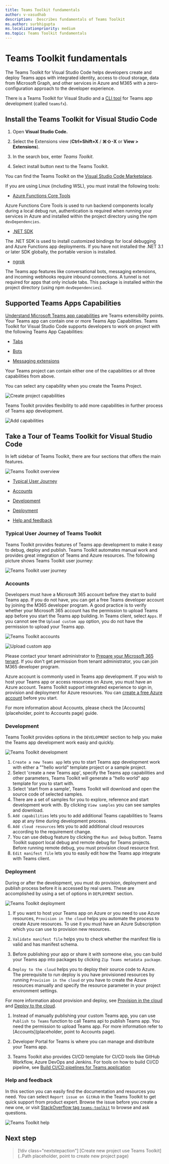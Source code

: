 ```yaml
---
title: Teams Toolkit fundamentals
author: v-vasudhab
description:  Describes fundamentals of Teams Toolkit
ms.author: surbhigupta
ms.localizationpriority: medium
ms.topic: Teams Toolkit fundamentals
---
```


# Teams Toolkit fundamentals

The Teams Toolkit for Visual Studio Code helps developers create and deploy Teams apps with integrated identity, access to cloud storage, data from Microsoft Graph, and other services in Azure and M365 with a zero-configuration approach to the developer experience.  

There is a Teams Toolkit for Visual Studio and a [CLI tool](https://github.com/OfficeDev/TeamsFx/blob/dev/docs/cli/user-manual.md) for Teams app development (called `teamsfx`).

## Install the Teams Toolkit for Visual Studio Code

1. Open **Visual Studio Code.**

1. Select the Extensions view (**Ctrl+Shift+X** / **⌘⇧-X** or **View > Extensions**).

1. In the search box, enter _Teams Toolkit_.

1. Select install button next to the Teams Toolkit.

You can find the Teams Toolkit on the [Visual Studio Code Marketplace](https://marketplace.visualstudio.com/items?itemName=TeamsDevApp.ms-teams-vscode-extension).

If you are using Linux (including WSL), you must install the following tools:

- [Azure Functions Core Tools](/azure/azure-functions/functions-run-local)

Azure Functions Core Tools is used to run backend components locally during a local debug run, authentication is required when running your services in Azure and installed within the project directory using the npm `devDependencies`.

- [.NET SDK](/dotnet/core/install/)

The .NET SDK is used to install customized bindings for local debugging and Azure Functions app deployments. If you have not installed the .NET 3.1 or later SDK globally, the portable version is installed.

- [ngrok](https://ngrok.com/download)

The Teams app features like conversational bots, messaging extensions, and incoming webhooks require inbound connections. A tunnel is not required for apps that only include tabs. This package is installed within the project directory (using npm `devDependencies`).

## Supported Teams Apps Capabilities

[Understand Microsoft Teams app capabilities](../concepts/capabilities-overview.md) are Teams extensibility points. Your Teams app can contain one or more Teams App Capabilities. Teams Toolkit for Visual Studio Code supports developers to work on project with the following Teams App Capabilities:

* [Tabs](../tabs/what-are-tabs.md#microsoft-teams-tabs)

* [Bots](../bots/what-are-bots.md#bots-in-microsoft-teams)

* [Messaging extensions](../messaging-extensions/what-are-messaging-extensions.md#messaging-extensions)

Your Teams project can contain either one of the capabilities or all three capabilities from above.

You can select any capability when you create the Teams Project.

![Create project capabilities](~/assets/images/tools-and-sdks/debug-using-teams-toolkit.png)

Teams Toolkit provides flexibility to add more capabilities in further process of Teams app development.

![Add capabilities](~/assets/images/tools-and-sdks/add-capabilities.png)

## Take a Tour of Teams Toolkit for Visual Studio Code

In left sidebar of Teams Toolkit, there are four sections that offers the main features.

![Teams Toolkit overview](~/assets/images/tools-and-sdks/Teams-Toolkit-Overview.png)

- [Typical User Journey](#typical-user-journey-of-teams-toolkit)

- [Accounts](#accounts)

- [Development](#development)

- [Deployment](#deployment)

- [Help and feedback](#help-and-feedback)

### Typical User Journey of Teams Toolkit

Teams Toolkit provides features of Teams app development to make it easy to debug, deploy and publish. Teams Toolkit automates manual work and provides great integration of Teams and Azure resources. The following picture shows Teams Toolkit user journey:

![Teams Toolkit user journey](~/assets/images/tools-and-sdks/teams-toolkit-user-journey.png)

### Accounts

Developers must have a Microsoft 365 account before they start to build Teams app. If you do not have, you can get a free Teams developer account by joining the M365 developer program. A good practice is to verify whether your Microsoft 365 account has the permission to upload Teams app before you start the Teams app building. In Teams client, select `Apps`. If you cannot see the `Upload custom app` option, you do not have the permission to upload your Teams app.

![Teams Toolkit accounts](~/assets/images/tools-and-sdks/Teams-Toolkit-Accounts.png)

![Upload custom app](~/assets/images/tools-and-sdks/upload-custom-app-closeup.png)

Please contact your tenant administrator to [Prepare your Microsoft 365 tenant](../concepts/build-and-test/prepare-your-o365-tenant.md). If you don't get permission from tenant administrator, you can join M365 developer program.

Azure account is commonly used in Teams app development. If you wish to host your Teams app or access resources on Azure, you must have an Azure account. Teams Toolkit support integrated experience to sign in, provision and deployment for Azure resources. You can [create a free Azure account](https://azure.microsoft.com/free/) before you start.

For more information about Accounts, please check the [Accounts](placeholder, point to Accounts page) guide.

### Development

Teams Toolkit provides options in the `DEVELOPMENT` section to help you make the Teams app development work easiy and quickly.  

![Teams Toolkit development](~/assets/images/tools-and-sdks/Teams-Toolkit-Development.png)

1. `Create a new Teams app` lets you to start Teams app development work with either a ""hello world" template project or a sample project. 
1. Select 'create a new Teams app', specify the Teams app capabilities and other parameters, Teams Toolkit will generate a "hello world" app template for you to start with.
1. Select 'start from a sample', Teams Toolkit will download and open the source code of selected samples.
1. There are a set of samples for you to explore, reference and start development work with. By clicking `View samples` you can see samples and download.
1. `Add capabilities` lets you to add additional Teams capabilities to Teams app at any time during development process.
1. `Add cloud resources` lets you to add additional cloud resources according to the requirement change.
1. You can use debug feature by clicking the `Run and Debug` button. Teams Toolkit support local debug and remote debug for Teams projects. Before running remote debug, you must provision cloud resource first.
1. `Edit manifest file` lets you to easily edit how the Teams app integrate with Teams client.  

### Deployment

During or after the development, you must do provision, deployment and publish process before it is accessed by real users. These are accomplished by using a set of options in `DEPLOYMENT` section.

![Teams Toolkit deployment](~/assets/images/tools-and-sdks/Teams-Toolkit-Deployment.png)

1. If you want to host your Teams app on Azure or you need to use Azure resources, `Provision in the cloud` helps you automate the process to create Azure resources. To use it you must have an Azure Subscription which you can use to provision new resources.

1. `Validate manifest file` helps you to check whether the manifest file is valid and has manifest schema.

1. Before publishing your app or share it with someone else, you can build your Teams app into packages by clicking `Zip Teams metadata package`.

1. `Deploy to the cloud` helps you to deploy their source code to Azure. The prerequisite to run deploy is you have provisioned resources by running `Provision in the cloud` or you have to create the Azure resources manually and specify the resource parameter in your project environment settings. 

For more information about provision and deploy, see [Provision in the cloud](provision-in-the-cloud.md) and [Deploy to the cloud](deploy-to-the-cloud.md).

1. Instead of manually publishing your custom Teams app, you can use `Publish to Teams` function to call Teams api to publish Teams app. You need the permission to upload Teams app. For more information refer to [Accounts](placeholder, point to Accounts page).

1. Developer Portal for Teams is where you can manage and distribute your Teams app.  

1. Teams Toolkit also provides CI/CD template for CI/CD tools like GitHub Workflow, Azure DevOps and Jenkins. For tools on how to build CI/CD pipeline, see [Build CI/CD pipelines for Teams application](build-pipelines.md)

### Help and feedback

In this section you can easily find the documentation and resources you need. You can select `Report issue on GitHub` in the Teams Toolkit to get quick support from product expert. Browse the issue before you create a new one, or visit [StackOverflow tag `teams-toolkit`](https://stackoverflow.com/questions/tagged/teams-toolkit) to browse and ask questions.

![Teams Toolkit help](~/assets/images/tools-and-sdks/Teams-Toolkit-Help.png)

## Next step

> [!div class="nextstepaction"]
> [Create new project use Teams Toolkit](..Path placeholder, point to create new project page)
